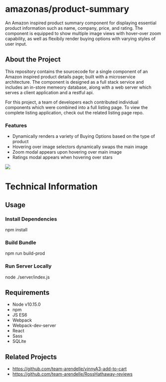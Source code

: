 # amazonas/product-summary

An Amazon inspired product summary component for displaying essential product information such as name, company, price, and rating. The component is  equipped to show multiple image views with hover-over zoom capability, as well as flexibily render buying options with varying styles of user input. 

## About the Project

This repository contains the sourcecode for a single component of an Amazon inspired product details page; built with a microservice architecture. The component is designed as a full stack service and includes an in-store memeory database, along with a web server which serves a client application and a restful api.

For this project, a team of developers each contributed individual components which were combined into a full listing page. To view the complete listing application, check out the related listing page repo.

### Features
 
 - Dynamically renders a variety of Buying Options based on the type of product
 - Hovering over image selectors dynamically swaps the main image
 - Zoom modal appears upon hovering over main image
 - Ratings modal appears when hovering over stars

![](https://github.com/team-arendelle/product-summary/blob/master/product-summary.gif)

# Technical Information

## Usage

### Install Dependencies

npm install

### Build Bundle

npm run build-prod

### Run Server Locally

node ./server/index.js

## Requirements

- Node v10.15.0
- npm
- JS ES6
- Webpack
- Webpack-dev-server
- React
- Sass
- SQLite

## Related Projects

- https://github.com/team-arendelle/vinnyA3-add-to-cart
- https://github.com/team-arendelle/RossHathaway-reviews

